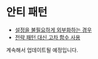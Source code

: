 # 안티 패턴

- [설정을 불필요하게 외부화하는 경우](external-config/README.md)
- [전략 패턴 대신 고차 함수 사용](higher-order-functions/README.md)

계속해서 업데이트될 예정입니다.